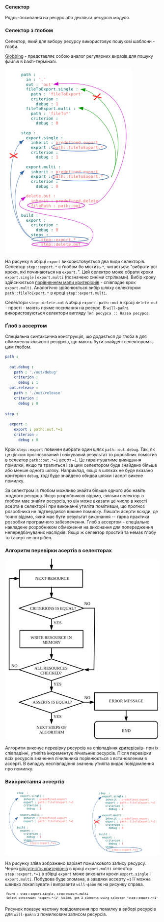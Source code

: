 ### Селектор

Рядок-посилання на ресурс або декілька ресурсів модуля.

### Селектор з ґлобом

Селектор, який для вибору ресурсу використовує пошукові шаблони - ґлоби.  

[Globbing](https://linuxhint.com/bash_globbing_tutorial/) - представляє собою аналог регулярних виразів  для пошуку файлів в bash-терміналі.  

![selector.png](./Images/selector.png)

На рисунку в збірці `export` використовується два види селекторів. Селектор `step::export.*` є ґлобом бо містить `*`, читається: "вибрати всі кроки, які починаються на `export.`". Цей селектро може обрати кроки `export.single` i `export.multi` (позначено синіми стрілками). Вибір кроку здійснюється [порівнянням мапи критеріонів](Criterions.md) - співпадає  крок `export.multi`. Аналогічно здійснюється вибір шляху селектором `path::fileToExport.*` в кроці `step::export.multi`.  

Селектори `step::delete.out` в збірці `export` і `path::out` в кроці `delete.out` - прості - мають пряме посилання на ресурс.  В `will-файлі` використовуються селектори вигляду `Тип ресурса :: Назва ресурса`.

### Ґлоб з ассертом

Спеціальна синтаксична конструкція, що додається до ґлоба в для обмеження кількості ресурсів, що мають бути знайдені селектором із цим ґлобом.

```yml
path :

  out.debug :
    path : './out/debug'
    criterion :
      debug : 1
  out.release :
    path : './out/release'
    criterion :
      debug : 0

step :

  export :
    export : path::out.*=1
    criterion :
      debug : 0
```

Крок `step::export` повинен вибрати один шлях `path::out.debug`. Так, як це цілком прогнозований і очікуваний результат то ророзбник помістив в селектор `path::out.*=1` асерт `=1`. Це гарантуватиме викидання помилки, якщо та трапиться і за цим селектором буде знайдено більше або менше одного шляху. Наприклад, якщо в шляхах не буде вказано критеріон `debug`, тоді буде знайдено обидва шляхи і асерт викене помилку.

За селектром із ґлобом можливо знайти більше одного або навіть жодного ресурса. Якщо розробникові відомо, скільки селектор із ґлобом має знайти ресурсів, то він може вказати це число в якості асерта в селекторі і при виконанні утиліта помітивши, що прогноз розробника не підтвердився викине помилку. Лишати асерти всюди, де точно відомо, який має бути результат виконання -- гарна практика розробки програмного забезпечення. Ґлоб з ассертом - спеціально накладене розробником обмеження на виконання для попередження непередбачуваних наслідків. Якщо ж селектор простий та немає ґлобу то і асерт не потрібен.    

### Алгоритм перевірки асертів в селекторах

![criterions.and.assert.png](./Images/criterions.and.asserts.png)

Алгоритм виконує перевірку ресурсів на співпадіння [критеріонів](Criterions.md)- при їх співпадінні, утиліта інкрементує лічильник ресурсів. Після перевірки всіх ресурсів значення лічильника порівнюється з встановленим в ассерті. В випадку неспівпадіння значень утиліта видає повідомлення про помилку.  

### Використання ассертів

![asserts.png](./Images/asserts.png)

На рисунку зліва зображено варіант помилкового запису ресурсу. Через [відсутність критеріонів](Criterions.md) в кроці `export.multi` селектор `step::export.*=1` в збірці `export` може виконати кроки `export.single` i `export.multi`. Побудова буде зломана, а завдяки ассерту `=1` її можна швидко локалізувати і виправити `will-файл` як на рисунку справа.

![assert.message.png](./Images/assert.message.png)  

Рисунок показує частину повідомлення про помилку в виборі ресурсів для `will-файла` з помилковим записом ресурсів.  
